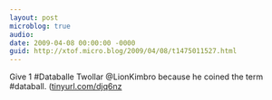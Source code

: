 ```yaml
---
layout: post
microblog: true
audio: 
date: 2009-04-08 00:00:00 -0000
guid: http://xtof.micro.blog/2009/04/08/t1475011527.html
---
```

Give 1 #Databalle Twollar @LionKimbro because he coined the term #databall. ([tinyurl.com/djq6nz](http://tinyurl.com/djq6nz)
